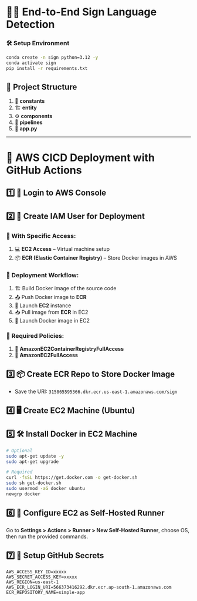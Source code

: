 # 🤟🏻 End-to-End Sign Language Detection

### 🛠️ Setup Environment
```bash
conda create -n sign python=3.12 -y
conda activate sign
pip install -r requirements.txt
```

## 📂 Project Structure
1. 📜 **constants**
2. 🏗️ **entity**
3. ⚙️ **components**
4. 🔄 **pipelines**
5. 🚀 **app.py**

---

# 🚀 AWS CICD Deployment with GitHub Actions

## 1️⃣ 🔐 Login to AWS Console

## 2️⃣ 👤 Create IAM User for Deployment

### 🎯 With Specific Access:
1. 💻 **EC2 Access** – Virtual machine setup
2. 📦 **ECR (Elastic Container Registry)** – Store Docker images in AWS

### 🔄 Deployment Workflow:
1. 🏗️ Build Docker image of the source code
2. 📤 Push Docker image to **ECR**
3. 🚀 Launch **EC2** instance
4. 📥 Pull image from **ECR** in EC2
5. 🔄 Launch Docker image in EC2

### 🔑 Required Policies:
1. 🔧 **AmazonEC2ContainerRegistryFullAccess**
2. 🏢 **AmazonEC2FullAccess**

## 3️⃣ 📦 Create ECR Repo to Store Docker Image
   - Save the URI: `315865595366.dkr.ecr.us-east-1.amazonaws.com/sign`

## 4️⃣ 🖥️ Create EC2 Machine (Ubuntu)

## 5️⃣ 🛠️ Install Docker in EC2 Machine
```bash
# Optional
sudo apt-get update -y
sudo apt-get upgrade

# Required
curl -fsSL https://get.docker.com -o get-docker.sh
sudo sh get-docker.sh
sudo usermod -aG docker ubuntu
newgrp docker
```

## 6️⃣ 🔄 Configure EC2 as Self-Hosted Runner
Go to **Settings > Actions > Runner > New Self-Hosted Runner**, choose OS, then run the provided commands.

## 7️⃣ 🔐 Setup GitHub Secrets
```plaintext
AWS_ACCESS_KEY_ID=xxxxx
AWS_SECRET_ACCESS_KEY=xxxxx
AWS_REGION=us-east-1
AWS_ECR_LOGIN_URI=566373416292.dkr.ecr.ap-south-1.amazonaws.com
ECR_REPOSITORY_NAME=simple-app
```
